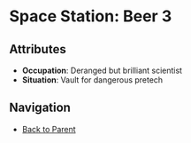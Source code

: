 # Space Station: Beer 3

## Attributes
- **Occupation**: Deranged but brilliant scientist
- **Situation**: Vault for dangerous pretech


## Navigation
- [Back to Parent](../)
